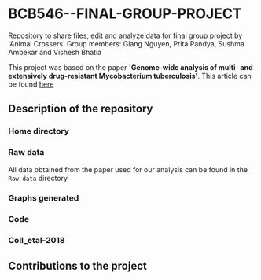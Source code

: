 # BCB546--FINAL-GROUP-PROJECT
Repository to share files, edit and analyze data for final group project by 'Animal Crossers'
Group members: Giang Nguyen, Prita Pandya, Sushma Ambekar and Vishesh Bhatia

This project was based on the paper **'Genome-wide analysis of multi- and extensively drug-resistant Mycobacterium tuberculosis'**. 
This article can be found [here](https://www.nature.com/articles/s41588-017-0029-0)

## Description of the repository

### Home directory

### Raw data
All data obtained from the paper used for our analysis can be found in the `Raw data` directory
### Graphs generated

### Code

### Coll_etal-2018

## Contributions to the project
